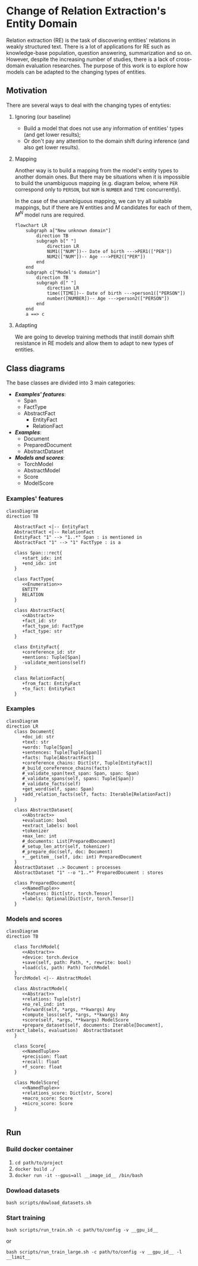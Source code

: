# Change of Relation Extraction's Entity Domain

Relation extraction (RE) is the task of discovering entities' relations in weakly structured text. There is a lot of
applications for RE such as knowledge-base population, question answering, summarization and so on. However, despite the
increasing number of studies, there is a lack of cross-domain evaluation researches. The purpose of this work is to
explore how models can be adapted to the changing types of entities.

## Motivation

There are several ways to deal with the changing types of entyties:

1) Ignoring (our baseline)

    * Build a model that does not use any information of entities' types (and get lower results);
    * Or don't pay any attention to the domain shift during inference (and also get lower results).

2) Mapping

   Another way is to build a mapping from the model's entity types to another domain ones. But there may be situations
   when it is impossible to build the unambiguous mapping (e.g. diagram below, where `PER` correspond only to `PERSON`,
   but `NUM` is `NUMBER` and `TIME` concurrently).

   In the case of the unambiguous mapping, we can try all suitable mappings, but if there are $N$ entities and $M$
   candidates for each of them, $M^N$ model runs are required.

    ```mermaid
    flowchart LR
        subgraph a["New unknown domain"]
            direction TB
            subgraph b[" "]
                direction LR
                NUM1(["NUM"])-- Date of birth --->PER1(["PER"])
                NUM2(["NUM"])-- Age --->PER2(["PER"])
            end
        end
        subgraph c["Model's domain"]
            direction TB
            subgraph d[" "]
                direction LR
                time([TIME])-- Date of birth --->person1(["PERSON"])
                number([NUMBER])-- Age --->person2(["PERSON"])
            end
        end
        a ==> c 
    ```

3) Adapting

   We are going to develop training methods that instill domain shift resistance in RE models and allow them to adapt to
   new types of entities.

## Class diagrams

The base classes are divided into 3 main categories:

* **_Examples' features_**:
  * Span
  * FactType
  * AbstractFact
    * EntityFact
    * RelationFact
* **_Examples_**:
  * Document
  * PreparedDocument
  * AbstractDataset
* **_Models and scores_**:
  * TorchModel
  * AbstractModel
  * Score
  * ModelScore

### Examples' features
```mermaid
classDiagram
direction TB

   AbstractFact <|-- EntityFact
   AbstractFact <|-- RelationFact
   EntityFact "1" --> "1..*" Span : is mentioned in
   AbstractFact "1" --> "1" FactType : is a
   
   class Span:::rect{
      +start_idx: int
      +end_idx: int
   }
   
   class FactType{
      <<Enumeration>>
      ENTITY
      RELATION
   }

   class AbstractFact{
      <<Abstract>> 
      +fact_id: str
      +fact_type_id: FactType
      +fact_type: str
   }
   
   class EntityFact{
      +coreference_id: str
      +mentions: Tuple[Span]
      -validate_mentions(self)
   }
   
   class RelationFact{
      +from_fact: EntityFact
      +to_fact: EntityFact
   }
```
### Examples
```mermaid
classDiagram
direction LR
   class Document{
      +doc_id: str
      +text: str
      +words: Tuple[Span]
      +sentences: Tuple[Tuple[Span]]
      +facts: Tuple[AbstractFact]
      +coreference_chains: Dict[str, Tuple[EntityFact]]
      #_build_coreference_chains(facts)
      #_validate_span(text_span: Span, span: Span)
      #_validate_spans(self, spans: Tuple[Span])
      #_validate_facts(self)
      +get_word(self, span: Span)
      +add_relation_facts(self, facts: Iterable[RelationFact])
   }
   
   class AbstractDataset{
      <<Abstract>>
      +evaluation: bool
      +extract_labels: bool
      +tokenizer
      +max_len: int
      #_documents: List[PreparedDocument]
      #_setup_len_attr(self, tokenizer)
      #_prepare_doc(self, doc: Document)
      +__getitem__(self, idx: int) PreparedDocument
   }
   AbstractDataset ..> Document : processes
   AbstractDataset "1" --o "1..*" PreparedDocument : stores
   
   class PreparedDocument{
      <<NamedTuple>>
      +features: Dict[str, torch.Tensor]
      +labels: Optional[Dict[str, torch.Tensor]]
   }
```

### Models and scores
```mermaid
classDiagram
direction TB

   class TorchModel{
      <<Abstract>>
      +device: torch.device
      +save(self, path: Path, *, rewrite: bool)
      +load(cls, path: Path) TorchModel
   }
   TorchModel <|-- AbstractModel
   
   class AbstractModel{
      <<Abstract>>
      +relations: Tuple[str]
      +no_rel_ind: int
      +forward(self, *args, **kwargs) Any
      +compute_loss(self, *args, **kwargs) Any
      +score(self, *args, **kwargs) ModelScore
      +prepare_dataset(self, documents: Iterable[Document], extract_labels, evaluation)  AbstractDataset
   }
   
   class Score{
      <<NamedTuple>>
      +precision: float
      +recall: float
      +f_score: float
   }
   
   class ModelScore{
      <<NamedTuple>>
      +relations_score: Dict[str, Score]
      +macro_score: Score
      +micro_score: Score
   }
   
```

## Run


### Build docker container
1) `cd path/to/project`
2) `docker build ./`
3) `docker run -it --gpus=all __image_id__ /bin/bash`

### Dowload datasets

`bash scripts/dowload_datasets.sh`

### Start training

`bash scripts/run_train.sh -c path/to/config -v __gpu_id__`

or

`bash scripts/run_train_large.sh -c path/to/config -v __gpu_id__ -l __limit__`
